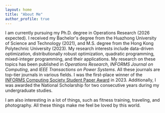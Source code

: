 ```yaml
---
layout: home
title: "About Me"
author_profile: true
---
```

I am currently pursuing my Ph.D. degree in Operations Research (2026 expected). I received my Bachelor's degree from the Huazhong University of Science and Technology (2021), and M.S. degree from the Hong Kong Polytechnic University (2023).
My research interests include data-driven optimization, distributionally robust optimization, quadratic programming, mixed-integer programming, and their applications. 
My research on these topics has been published in *Operations Research*, *INFORMS Journal on Computing*, and *IEEE Transactions on Power Systems*. All these journals are top-tier journals in various fields. 
I was the first-place winner of the [INFORMS Computing Society Student Paper Award][informs] in 2023. 
Additionally, I was awarded the National Scholarship for two consecutive years during my undergraduate studies.

I am also interesting in a lot of things, such as fitness training, traveling, and photography. All these things make me feel be loved by this world. 


[informs]: https://connect.informs.org/computing/awards/ics-student-paper-award/